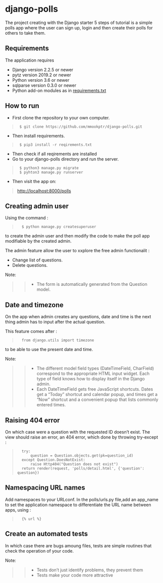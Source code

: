 # django-polls


The project creating with the Django starter 5 steps of tutorial is a simple polls app where the user can sign up, login and then create their polls for others to take them. 


 ## Requirements

 The application requires
* Django version 2.2.5 or newer
* pytz version 2019.2 or newer
* Python version 3.6 or newer
* sqlparse version 0.3.0 or newer
 * Python add-on modules as in [requirements.txt](requirements.txt)

 ## How to run
 * First clone the repository to your own computer. 
 >      $ git clone https://github.com/mmookptr/django-polls.git
 * Then install requirements.
 >      $ pip3 install -r reqirements.txt
 * Then check if all reqirements are installed
 * Go to your django-polls directory and run the server.
 >      $ python3 manage.py migrate
 >      $ pyhton3 manage.py runserver 
 * Then visit the app on: 
 > [http://localhost:8000/polls](http://localhost:8000/polls)

## Creating admin user

Using the command :
>       $ python manage.py createsuperuser

to create the admin user and then modify the code to  make the poll app modifiable by the created admin.

The admin feature allow the user to xxplore the free admin functionalit :
* Change list of questions.
* Delete questions.

Note:
>> * The form is automatically generated from the Question model.



## Date and timezone
On the app when admin creates any questions, date and time is the next thing admin has to input after the actual question.

This feature comes after :
>       from django.utils import timezone

to be able to use the present date and time.

Note:

>>* The different model field types (DateTimeField, CharField) correspond to the appropriate HTML input widget. Each type of field knows how to display itself in the Django admin.
>> * Each DateTimeField gets free JavaScript shortcuts. Dates get a “Today” shortcut and calendar popup, and times get a “Now” shortcut and a convenient popup that lists commonly entered times.

## Raising 404 error
On which case were a question with the requested ID doesn’t exist. The view should raise an error, an 404 error, which done by throwing try-except :
>       try:
>           question = Question.objects.get(pk=question_id)
>       except Question.DoesNotExist:
>           raise Http404("Question does not exist")
>       return render(request, 'polls/detail.html', {'question': question})

## Namespacing URL names
Add namespaces to your URLconf. In the polls/urls.py file,add an app_name to set the application namespace to differentiate the URL name between apps, using :

>       {% url %}

## Create an automated tests
In which case there are bugs amoung files, tests are simple routines that check the operation of your code. 

Note:
>> * Tests don’t just identify problems, they prevent them
>>* Tests make your code more attractive





